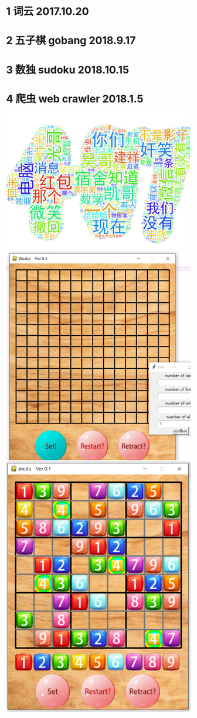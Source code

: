 ﻿# 1 词云 2017.10.20
# 2 五子棋 gobang 2018.9.17
# 3 数独 sudoku 2018.10.15
# 4 爬虫 web crawler 2018.1.5
![](407词云/alice.png)
![](五子棋/Example_ai_1.PNG)
![](数独/ver%200.1.PNG)
